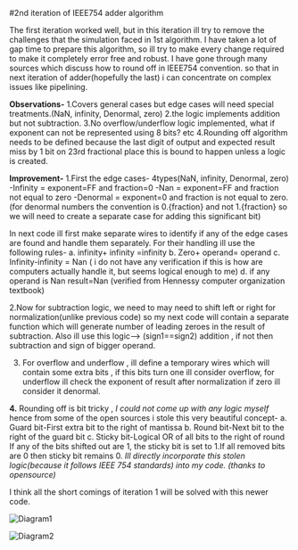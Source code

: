 #2nd iteration of IEEE754 adder algorithm

The first iteration worked well, but in this iteration ill try to remove the challenges that the simulation faced in 1st algorithm. I have taken a lot of gap time to prepare this algorithm, so ill try to make every change required to make it completely error free and robust. I have gone through many sources which discuss how to round off in IEEE754 convention.
so that in next iteration of adder(hopefully the last) i can concentrate on complex issues like pipelining. 

**Observations-**
1.Covers general cases but edge cases will need special treatments.(NaN, infinity, Denormal, zero)
2.the logic implements addition but not subtraction.
3.No overflow/underflow logic implemented, what if exponent can not be represented using 8 bits? etc 
4.Rounding off algorithm needs to be defined because the last digit of output and expected result miss by 1 bit on 23rd fractional place this is bound to happen unless a logic is created.


**Improvement-**
1.First the edge cases- 4types(NaN, infinity, Denormal, zero)
-Infinity = exponent=FF and fraction=0
-Nan      = exponent=FF and fraction not equal to zero
-Denormal = exponent=0 and fraction is not equal to zero. (for denormal numbers the convention is 0.{fraction} and not 1.{fraction} so we will need to create a separate case for adding this significant bit)

In next code ill first make separate wires to identify if any of the edge cases are found and handle them separately. For their handling ill use the following rules-
a. infinity+ infinity =infinity
b. Zero+ operand= operand
c. Infinity-infinity = Nan  ( i do not have any verification if this is how are computers actually handle it, but seems logical enough to me)
d. if any operand is Nan result=Nan (verified from Hennessy computer organization textbook) 

2.Now for subtraction logic, we need to may need to shift left or right for normalization(unlike previous code) so my next code will contain a separate function which will generate number of leading zeroes in the result of subtraction. Also ill use this logic--> (sign1==sign2) addition , if not then subtraction and sign of bigger operand.


3. For overflow and underflow , ill define a temporary wires which will contain some extra bits , if this bits turn one ill consider overflow, for underflow ill check the exponent of result after normalization if zero ill consider it denormal.

**4.** Rounding off is bit tricky , *I could not come up with any logic myself* hence from some of the open sources i stole this very beautiful concept- 
a. Guard bit-First extra bit to the right of mantissa
b. Round bit-Next bit to the right of the guard bit
c. Sticky bit-Logical OR of all bits to the right of round
If any of the bits shifted out are 1, the sticky bit is set to 1.If all removed bits are 0 then sticky bit remains 0. *Ill directly incorporate this stolen logic(because it follows IEEE 754 standards) into my code. (thanks to opensource)* 


I think all the short comings of iteration 1 will be solved with this newer code.  

![Diagram1](../images/diagram.png)
 

![Diagram2](../images/diagram.png)